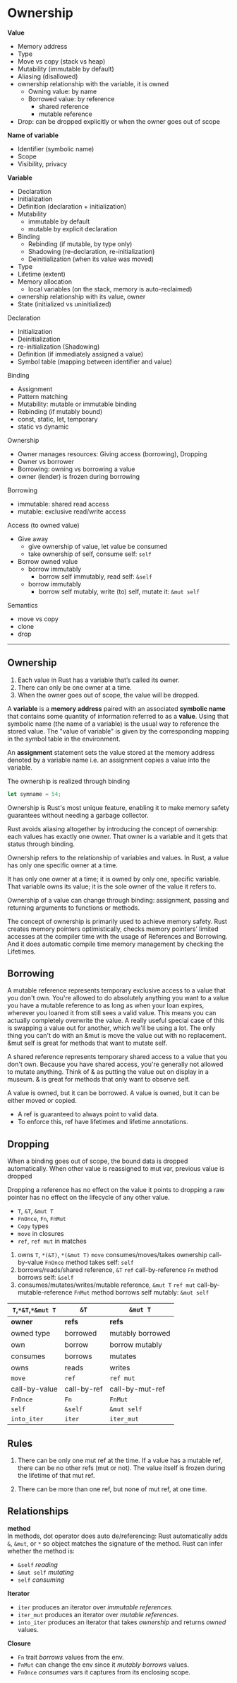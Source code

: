 # Ownership


**Value**
- Memory address
- Type
- Move vs copy (stack vs heap)
- Mutability (immutable by default)
- Aliasing (disallowed)
- ownership relationship with the variable, it is owned
  - Owning value: by name
  - Borrowed value: by reference
    - shared reference
    - mutable reference
- Drop: can be dropped explicitly or when the owner goes out of scope

**Name of variable**
- Identifier (symbolic name)
- Scope
- Visibility, privacy

**Variable**
- Declaration
- Initialization
- Definition (declaration + initialization)
- Mutability
  - immutable by default
  - mutable by explicit declaration
- Binding
  - Rebinding (if mutable, by type only)
  - Shadowing (re-declaration, re-initialization)
  - Deinitialization (when its value was moved)
- Type
- Lifetime (extent)
- Memory allocation
  - local variables (on the stack, memory is auto-reclaimed)
- ownership relationship with its value, owner
- State (initialized vs uninitialized)


Declaration
- Initialization
- Deinitialization
- re-initialization (Shadowing)
- Definition (if immediately assigned a value)
- Symbol table (mapping between identifier and value)

Binding
- Assignment
- Pattern matching
- Mutability: mutable or immutable binding
- Rebinding (if mutably bound)
- const, static, let, temporary
- static vs dynamic

Ownership
- Owner manages resources: Giving access (borrowing), Dropping
- Owner vs borrower
- Borrowing: owning vs borrowing a value
- owner (lender) is frozen during borrowing

Borrowing
- immutable: shared read access
- mutable: exclusive read/write access

Access (to owned value)
- Give away
  - give ownership of value, let value be consumed
  - take ownership of self, consume self: `self`
- Borrow owned value
  - borrow immutably
    - borrow self immutably, read self: `&self`
  - borrow immutably
    - borrow self mutably, write (to) self, mutate it: `&mut self`


Semantics
- move vs copy
- clone
- drop

---


## Ownership

1. Each value in Rust has a variable that’s called its owner.
2. There can only be one owner at a time.
3. When the owner goes out of scope, the value will be dropped.


A **variable** is a **memory address** paired with an associated **symbolic name** that contains some quantity of information referred to as a **value**. Using that symbolic name (the name of a variable) is the usual way to reference the stored value. The "value of variable" is given by the corresponding mapping in the symbol table in the environment.

An **assignment** statement sets the value stored at the memory address denoted by a variable name i.e. an assignment copies a value into the variable.



The ownership is realized through binding

```rust
let symname = 54;
```




Ownership is Rust's most unique feature, enabling it to make memory safety guarantees without needing a garbage collector.

Rust avoids aliasing altogether by introducing the concept of ownership: each values has exactly one owner. That owner is a variable and it gets that status through binding.





Ownership refers to the relationship of variables and values. 
In Rust, a value has only one specific owner at a time.

It has only one owner at a time; it is owned by only one, specific variable.
That variable owns its value; it is the sole owner of the value it refers to.

Ownership of a value can change through binding:
assignment, passing and returning arguments to functions or methods.



The concept of ownership is primarily used to achieve memory safety.
Rust creates memory pointers optimistically, checks memory pointers’ limited accesses at the compiler time with the usage of References and Borrowing. And it does automatic compile time memory management by checking the Lifetimes.




## Borrowing
A mutable reference represents temporary exclusive access to a value that you don't own. You're allowed to do absolutely anything you want to a value you have a mutable reference to as long as when your loan expires, wherever you loaned it from still sees a valid value. This means you can actually completely overwrite the value. A really useful special case of this is swapping a value out for another, which we'll be using a lot. The only thing you can't do with an &mut is move the value out with no replacement. &mut self is great for methods that want to mutate self.

A shared reference represents temporary shared access to a value that you don't own. Because you have shared access, you're generally not allowed to mutate anything. Think of & as putting the value out on display in a museum. & is great for methods that only want to observe self.


A value is owned, but it can be borrowed.
A value is owned, but it can be either moved or copied.

- A ref is guaranteed to always point to valid data.
- To enforce this, ref have lifetimes and lifetime annotations.


## Dropping
When a binding goes out of scope, the bound data is dropped automatically.
When other value is reassigned to mut var, previous value is dropped

Dropping a reference has no effect on the value it points to
dropping a raw pointer has no effect on the lifecycle of any other value.



- `T`, `&T`, `&mut T`
- `FnOnce`, `Fn`, `FnMut`
- `Copy` types
- `move` in closures
- `ref`, `ref mut` in matches


1. owns `T`, `*(&T)`, `*(&mut T)`
   `move`
   consumes/moves/takes ownership
   call-by-value `FnOnce`
   method takes self: `self`
2. borrows/reads/shared reference, `&T`
   `ref`
   call-by-reference `Fn`
   method borrows self: `&self`
3. consumes/mutates/writes/mutable reference, `&mut T`
   `ref mut`
   call-by-mutable-reference `FnMut`
   method borrows self mutably: `&mut self`



`T`,`*&T`,`*&mut T` | `&T`  | `&mut T`
--------------|-------------|-----------------
**owner**     | **refs**    | **refs**
owned type    | borrowed    | mutably borrowed
own           | borrow      | borrow mutably
consumes      | borrows     | mutates
owns          | reads       | writes
`move`        | `ref`       | `ref mut`
call-by-value | call-by-ref | call-by-mut-ref
`FnOnce`      | `Fn`        | `FnMut`
`self`        | `&self`     | `&mut self`
`into_iter`   | `iter`      | `iter_mut`


## Rules

1. There can be only one mut ref at the time.
   If a value has a mutable ref, there can be no other refs (mut or not).
   The value itself is frozen during the lifetime of that mut ref.

2. There can be more than one ref, but none of mut ref, at one time.


## Relationships

__method__  
In methods, dot operator does auto de/referencing: Rust automatically adds 
`&`, `&mut`, or `*` so object matches the signature of the method.
Rust can infer whether the method is:
- `&self` *reading*
- `&mut self` *mutating*
- `self` *consuming*

__Iterator__  
- `iter`      produces an iterator over *immutable references*.
- `iter_mut`  produces an iterator over *mutable references*.
- `into_iter` produces an iterator that takes *ownership* and returns *owned* values.

__Closure__  
- `Fn`      trait *borrows* values from the env.
- `FnMut`   can change the env since it *mutably borrows* values.
- `FnOnce`  *consumes* vars it captures from its enclosing scope.

